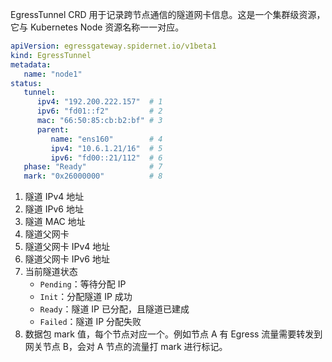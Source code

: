 EgressTunnel CRD 用于记录跨节点通信的隧道网卡信息。这是一个集群级资源，它与 Kubernetes Node 资源名称一一对应。

```yaml
apiVersion: egressgateway.spidernet.io/v1beta1
kind: EgressTunnel
metadata:
   name: "node1"
status:
   tunnel:
      ipv4: "192.200.222.157"  # 1
      ipv6: "fd01::f2"         # 2        
      mac: "66:50:85:cb:b2:bf" # 3
      parent:
         name: "ens160"        # 4
         ipv4: "10.6.1.21/16"  # 5
         ipv6: "fd00::21/112"  # 6
   phase: "Ready"              # 7
   mark: "0x26000000"          # 8
```

1. 隧道 IPv4 地址
2. 隧道 IPv6 地址
3. 隧道 MAC 地址
4. 隧道父网卡
5. 隧道父网卡 IPv4 地址
6. 隧道父网卡 IPv6 地址
7. 当前隧道状态
    - `Pending`：等待分配 IP
    - `Init`：分配隧道 IP 成功
    - `Ready`：隧道 IP 已分配，且隧道已建成
    - `Failed`：隧道 IP 分配失败
8. 数据包 mark 值，每个节点对应一个。例如节点 A 有 Egress 流量需要转发到网关节点 B，会对 A 节点的流量打 mark 进行标记。